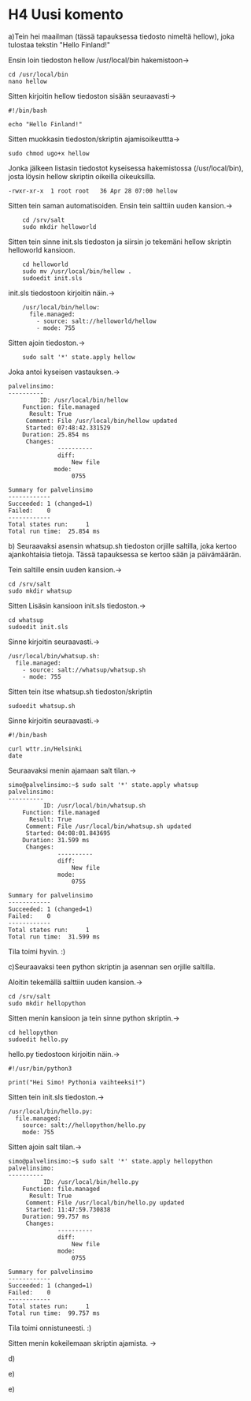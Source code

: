 # H4 Uusi komento

a)Tein hei maailman (tässä tapauksessa tiedosto nimeltä hellow), joka tulostaa tekstin "Hello Finland!"

Ensin loin tiedoston hellow /usr/local/bin hakemistoon->

	cd /usr/local/bin
	nano hellow

Sitten kirjoitin hellow tiedoston sisään seuraavasti->

	#!/bin/bash

	echo "Hello Finland!"

Sitten muokkasin tiedoston/skriptin ajamisoikeuttta->

	sudo chmod ugo+x hellow

Jonka jälkeen listasin tiedostot kyseisessa hakemistossa (/usr/local/bin), josta löysin hellow skriptin oikeilla oikeuksilla.

	-rwxr-xr-x  1 root root   36 Apr 28 07:00 hellow

Sitten tein saman automatisoiden. Ensin tein salttiin uuden kansion.->

        cd /srv/salt
        sudo mkdir helloworld

Sitten tein sinne init.sls tiedoston ja siirsin jo tekemäni hellow skriptin helloworld kansioon.

        cd helloworld
        sudo mv /usr/local/bin/hellow .
        sudoedit init.sls

init.sls tiedostoon kirjoitin näin.->

        /usr/local/bin/hellow:
          file.managed:
            - source: salt://helloworld/hellow
            - mode: 755

Sitten ajoin tiedoston.->

        sudo salt '*' state.apply hellow

Joka antoi kyseisen vastauksen.->

	palvelinsimo:
	----------
         	 ID: /usr/local/bin/hellow
	    Function: file.managed
	      Result: True
	     Comment: File /usr/local/bin/hellow updated
	     Started: 07:48:42.331529
	    Duration: 25.854 ms
	     Changes:
	              ----------
        	      diff:
                	  New file
             	 mode:
                	  0755

	Summary for palvelinsimo
	------------
	Succeeded: 1 (changed=1)
	Failed:    0
	------------
	Total states run:     1
	Total run time:  25.854 ms

b) Seuraavaksi asensin whatsup.sh tiedoston orjille saltilla, joka kertoo ajankohtaisia tietoja. Tässä tapauksessa se kertoo sään ja päivämäärän.

Tein saltille ensin uuden kansion.->

	cd /srv/salt
	sudo mkdir whatsup

Sitten Lisäsin kansioon init.sls tiedoston.->

	cd whatsup
	sudoedit init.sls

Sinne kirjoitin seuraavasti.->

	/usr/local/bin/whatsup.sh:
	  file.managed:
	    - source: salt://whatsup/whatsup.sh
	    - mode: 755

Sitten tein itse whatsup.sh tiedoston/skriptin

	sudoedit whatsup.sh

Sinne kirjoitin seuraavasti.->

	#!/bin/bash

	curl wttr.in/Helsinki
	date

Seuraavaksi menin ajamaan salt tilan.->

	simo@palvelinsimo:~$ sudo salt '*' state.apply whatsup
	palvelinsimo:
	----------
	          ID: /usr/local/bin/whatsup.sh
	    Function: file.managed
	      Result: True
	     Comment: File /usr/local/bin/whatsup.sh updated
	     Started: 04:08:01.843695
	    Duration: 31.599 ms
	     Changes:
	              ----------
	              diff:
	                  New file
	              mode:
	                  0755

	Summary for palvelinsimo
	------------
	Succeeded: 1 (changed=1)
	Failed:    0
	------------
	Total states run:     1
	Total run time:  31.599 ms

Tila toimi hyvin. :)

c)Seuraavaksi teen python skriptin ja asennan sen orjille saltilla.

Aloitin tekemällä salttiin uuden kansion.->

	cd /srv/salt
	sudo mkdir hellopython

Sitten menin kansioon ja tein sinne python skriptin.->

	cd hellopython
	sudoedit hello.py

hello.py tiedostoon kirjoitin näin.->

	#!/usr/bin/python3

	print("Hei Simo! Pythonia vaihteeksi!")

Sitten tein init.sls tiedoston.->

	/usr/local/bin/hello.py:
	  file.managed:
	    source: salt://hellopython/hello.py
	    mode: 755

Sitten ajoin salt tilan.->

	simo@palvelinsimo:~$ sudo salt '*' state.apply hellopython
	palvelinsimo:
	----------
	          ID: /usr/local/bin/hello.py
	    Function: file.managed
	      Result: True
	     Comment: File /usr/local/bin/hello.py updated
	     Started: 11:47:59.730838
	    Duration: 99.757 ms
	     Changes:
	              ----------
	              diff:
	                  New file
	              mode:
	                  0755

	Summary for palvelinsimo
	------------
	Succeeded: 1 (changed=1)
	Failed:    0
	------------
	Total states run:     1
	Total run time:  99.757 ms

Tila toimi onnistuneesti. :)

Sitten menin kokeilemaan skriptin ajamista. ->

	

d)

e)

e)
